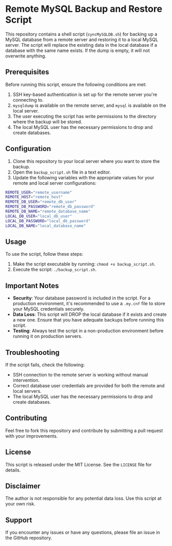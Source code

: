 # Remote MySQL Backup and Restore Script

This repository contains a shell script (`syncMySQLDB.sh`) for backing up a MySQL database from a remote server and restoring it to a local MySQL server. The script will replace the existing data in the local database if a database with the same name exists. If the dump is empty, it will not overwrite anything.

## Prerequisites

Before running this script, ensure the following conditions are met:

1. SSH key-based authentication is set up for the remote server you're connecting to.
2. `mysqldump` is available on the remote server, and `mysql` is available on the local server.
3. The user executing the script has write permissions to the directory where the backup will be stored.
4. The local MySQL user has the necessary permissions to drop and create databases.

## Configuration

1. Clone this repository to your local server where you want to store the backup.
2. Open the `backup_script.sh` file in a text editor.
3. Update the following variables with the appropriate values for your remote and local server configurations:

```bash
REMOTE_USER="remote_username"
REMOTE_HOST="remote_host"
REMOTE_DB_USER="remote_db_user"
REMOTE_DB_PASSWORD="remote_db_password"
REMOTE_DB_NAME="remote_database_name"
LOCAL_DB_USER="local_db_user"
LOCAL_DB_PASSWORD="local_db_password"
LOCAL_DB_NAME="local_database_name"
```
## Usage

To use the script, follow these steps:

1. Make the script executable by running: `chmod +x backup_script.sh`.
2. Execute the script: `./backup_script.sh`.

## Important Notes

- **Security**: Your database password is included in the script. For a production environment, it's recommended to use a `.my.cnf` file to store your MySQL credentials securely.
- **Data Loss**: This script will DROP the local database if it exists and create a new one. Ensure that you have adequate backups before running this script.
- **Testing**: Always test the script in a non-production environment before running it on production servers.

## Troubleshooting

If the script fails, check the following:

- SSH connection to the remote server is working without manual intervention.
- Correct database user credentials are provided for both the remote and local servers.
- The local MySQL user has the necessary permissions to drop and create databases.

## Contributing

Feel free to fork this repository and contribute by submitting a pull request with your improvements.

## License

This script is released under the MIT License. See the `LICENSE` file for details.

## Disclaimer

The author is not responsible for any potential data loss. Use this script at your own risk.

## Support

If you encounter any issues or have any questions, please file an issue in the GitHub repository.
